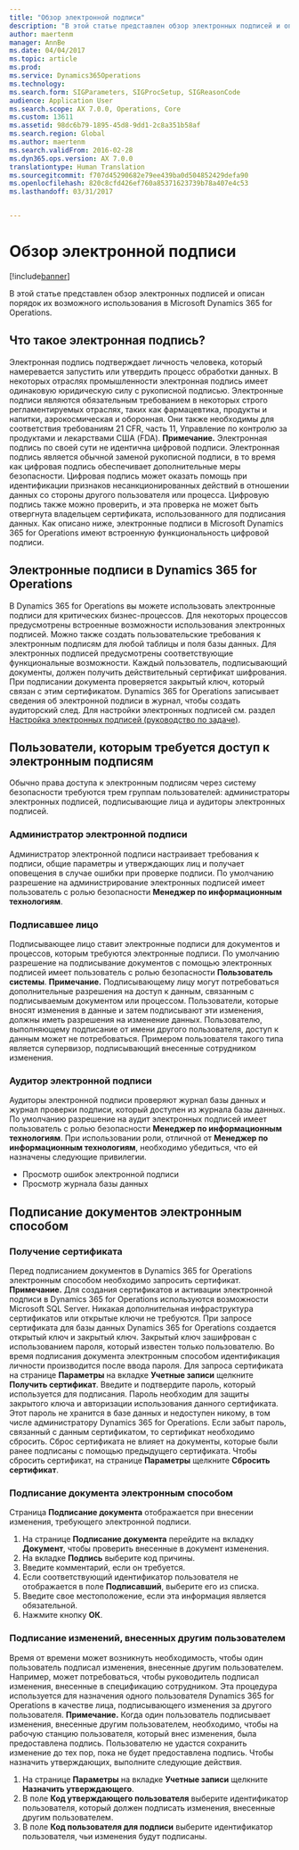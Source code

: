 ```yaml
---
title: "Обзор электронной подписи"
description: "В этой статье представлен обзор электронных подписей и описан порядок их возможного использования в Microsoft Dynamics 365 for Operations."
author: maertenm
manager: AnnBe
ms.date: 04/04/2017
ms.topic: article
ms.prod: 
ms.service: Dynamics365Operations
ms.technology: 
ms.search.form: SIGParameters, SIGProcSetup, SIGReasonCode
audience: Application User
ms.search.scope: AX 7.0.0, Operations, Core
ms.custom: 13611
ms.assetid: 98dc6b79-1895-45d8-9dd1-2c8a351b58af
ms.search.region: Global
ms.author: maertenm
ms.search.validFrom: 2016-02-28
ms.dyn365.ops.version: AX 7.0.0
translationtype: Human Translation
ms.sourcegitcommit: f707d45290682e79ee439ba0d504852429defa90
ms.openlocfilehash: 820c8cfd426ef760a85371623739b78a407e4c53
ms.lasthandoff: 03/31/2017


---
```


# <a name="electronic-signature-overview"></a>Обзор электронной подписи

[!include[banner](../includes/banner.md)]


В этой статье представлен обзор электронных подписей и описан порядок их возможного использования в Microsoft Dynamics 365 for Operations.

<a name="what-is-an-electronic-signature"></a>Что такое электронная подпись?
--------------------------------

Электронная подпись подтверждает личность человека, который намеревается запустить или утвердить процесс обработки данных. В некоторых отраслях промышленности электронная подпись имеет одинаковую юридическую силу с рукописной подписью. Электронные подписи являются обязательным требованием в некоторых строго регламентируемых отраслях, таких как фармацевтика, продукты и напитки, аэрокосмическая и оборонная. Они также необходимы для соответствия требованиям 21 CFR, часть 11, Управление по контролю за продуктами и лекарствами США (FDA). **Примечание.** Электронная подпись по своей сути не идентична цифровой подписи. Электронная подпись является обычной заменой рукописной подписи, в то время как цифровая подпись обеспечивает дополнительные меры безопасности. Цифровая подпись может оказать помощь при идентификации признаков несанкционированных действий в отношении данных со стороны другого пользователя или процесса. Цифровую подпись также можно проверить, и эта проверка не может быть отвергнута владельцем сертификата, использованного для подписания данных. Как описано ниже, электронные подписи в Microsoft Dynamics 365 for Operations имеют встроенную функциональность цифровой подписи.

## <a name="electronic-signatures-in-dynamics-365-for-operations"></a>Электронные подписи в Dynamics 365 for Operations
В Dynamics 365 for Operations вы можете использовать электронные подписи для критических бизнес-процессов. Для некоторых процессов предусмотрены встроенные возможности использования электронных подписей. Можно также создать пользовательские требования к электронным подписям для любой таблицы и поля базы данных. Для электронных подписей предусмотрены соответствующие функциональные возможности. Каждый пользователь, подписывающий документы, должен получить действительный сертификат шифрования. При подписании документа проверяется закрытый ключ, который связан с этим сертификатом. Dynamics 365 for Operations записывает сведения об электронной подписи в журнал, чтобы создать аудиторский след. Для настройки электронных подписей см. раздел [Настройка электронных подписей (руководство по задаче)](http://ax.help.dynamics.com/en/wiki/set-up-electronic-signatures/).

## <a name="users-who-require-access-to-electronic-signatures"></a>Пользователи, которым требуется доступ к электронным подписям
Обычно права доступа к электронным подписям через систему безопасности требуются трем группам пользователей: администраторы электронных подписей, подписывающие лица и аудиторы электронных подписей.

### <a name="electronic-signature-administrator"></a>Администратор электронной подписи

Администратор электронной подписи настраивает требования к подписи, общие параметры и утверждающих лиц и получает оповещения в случае ошибки при проверке подписи. По умолчанию разрешение на администрирование электронных подписей имеет пользователь с ролью безопасности **Менеджер по информационным технологиям**.

### <a name="signer"></a>Подписавшее лицо

Подписывающее лицо ставит электронные подписи для документов и процессов, которым требуются электронные подписи. По умолчанию разрешение на подписывание документов с помощью электронных подписей имеет пользователь с ролью безопасности **Пользователь системы**. **Примечание.** Подписывающему лицу могут потребоваться дополнительные разрешения на доступ к данным, связанным с подписываемым документом или процессом. Пользователи, которые вносят изменения в данные и затем подписывают эти изменения, должны иметь разрешения на изменение данных. Пользователю, выполняющему подписание от имени другого пользователя, доступ к данным может не потребоваться. Примером пользователя такого типа является супервизор, подписывающий внесенные сотрудником изменения.

### <a name="electronic-signature-auditor"></a>Аудитор электронной подписи

Аудиторы электронной подписи проверяют журнал базы данных и журнал проверки подписи, который доступен из журнала базы данных. По умолчанию разрешение на аудит электронных подписей имеет пользователь с ролью безопасности **Менеджер по информационным технологиям**. При использовании роли, отличной от **Менеджер по информационным технологиям**, необходимо убедиться, что ей назначены следующие привилегии.

-   Просмотр ошибок электронной подписи
-   Просмотр журнала базы данных

## <a name="signing-documents-electronically"></a>Подписание документов электронным способом
### <a name="get-a-certificate"></a>Получение сертификата

Перед подписанием документов в Dynamics 365 for Operations электронным способом необходимо запросить сертификат. **Примечание.** Для создания сертификатов и активации электронной подписи в Dynamics 365 for Operations используются возможности Microsoft SQL Server. Никакая дополнительная инфраструктура сертификатов или открытые ключи не требуются. При запросе сертификата для базы данных Dynamics 365 for Operations создается открытый ключ и закрытый ключ. Закрытый ключ зашифрован с использованием пароля, который известен только пользователю. Во время подписания документа электронным способом идентификация личности производится после ввода пароля. Для запроса сертификата на странице **Параметры** на вкладке **Учетные записи** щелкните **Получить сертификат**. Введите и подтвердите пароль, который используется для подписания. Пароль необходим для защиты закрытого ключа и авторизации использования данного сертификата. Этот пароль не хранится в базе данных и недоступен никому, в том числе администратору Dynamics 365 for Operations. Если забыт пароль, связанный с данным сертификатом, то сертификат необходимо сбросить. Сброс сертификата не влияет на документы, которые были ранее подписаны с помощью предыдущего сертификата. Чтобы сбросить сертификат, на странице **Параметры** щелкните **Сбросить сертификат**.

### <a name="sign-a-document-electronically"></a>Подписание документа электронным способом

Страница **Подписание документа** отображается при внесении изменения, требующего электронной подписи.

1.  На странице **Подписание документа** перейдите на вкладку **Документ**, чтобы проверить внесенные в документ изменения.
2.  На вкладке **Подпись** выберите код причины.
3.  Введите комментарий, если он требуется.
4.  Если соответствующий идентификатор пользователя не отображается в поле **Подписавший**, выберите его из списка.
5.  Введите свое местоположение, если эта информация является обязательной.
6.  Нажмите кнопку **OК**.

### <a name="sign-for-another-users-changes"></a>Подписание изменений, внесенных другим пользователем

Время от времени может возникнуть необходимость, чтобы один пользователь подписал изменения, внесенные другим пользователем. Например, может потребоваться, чтобы руководитель подписал изменения, внесенные в спецификацию сотрудником. Эта процедура используется для назначения одного пользователя Dynamics 365 for Operations в качестве лица, подписывающего изменения за другого пользователя. **Примечание.** Когда один пользователь подписывает изменения, внесенные другим пользователем, необходимо, чтобы на рабочую станцию пользователя, который внес изменения, была предоставлена подпись. Пользователю не удастся сохранить изменение до тех пор, пока не будет предоставлена подпись. Чтобы назначить утверждающих, выполните следующие действия.

1.  На странице **Параметры** на вкладке **Учетные записи** щелкните **Назначить утверждающего**.
2.  В поле **Код утверждающего пользователя** выберите идентификатор пользователя, который должен подписать изменения, внесенные другим пользователем.
3.  В поле **Код пользователя для подписи** выберите идентификатор пользователя, чьи изменения будут подписаны.





